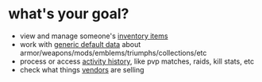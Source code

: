 # what's your goal?

- view and manage someone's [inventory items](inventory)
- work with [generic default data](definitions) about armor/weapons/mods/emblems/triumphs/collections/etc
- process or access [activity history](activities), like pvp matches, raids, kill stats, etc
- check what things [vendors](vendors) are selling
